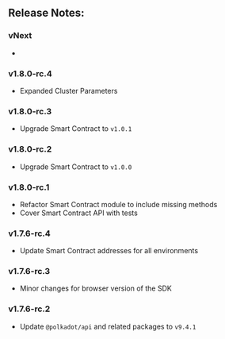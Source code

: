 ## Release Notes:

### vNext

-

### v1.8.0-rc.4

- Expanded Cluster Parameters

### v1.8.0-rc.3

-   Upgrade Smart Contract to `v1.0.1`

### v1.8.0-rc.2

-   Upgrade Smart Contract to `v1.0.0`

### v1.8.0-rc.1

-   Refactor Smart Contract module to include missing methods
-   Cover Smart Contract API with tests

### v1.7.6-rc.4

-   Update Smart Contract addresses for all environments

### v1.7.6-rc.3

-   Minor changes for browser version of the SDK

### v1.7.6-rc.2

-   Update `@polkadot/api` and related packages to `v9.4.1`
